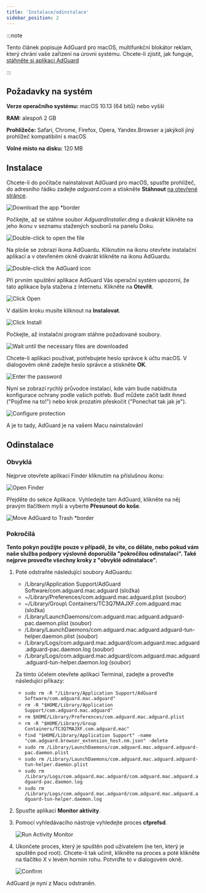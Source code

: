 ```yaml
---
title: 'Instalace/odinstalace'
sidebar_position: 2
---
```


:::note

Tento článek popisuje AdGuard pro macOS, multifunkční blokátor reklam, který chrání vaše zařízení na úrovni systému. Chcete-li zjistit, jak funguje, [stáhněte si aplikaci AdGuard](https://adguard.com/download.html?auto=true)

:::

## Požadavky na systém

**Verze operačního systému:** macOS 10.13 (64 bitů) nebo vyšší

**RAM:** alespoň 2 GB

**Prohlížeče:** Safari, Chrome, Firefox, Opera, Yandex.Browser a jakýkoli jiný prohlížeč kompatibilní s macOS

**Volné místo na disku:** 120 MB

## Instalace

Chcete-li do počítače nainstalovat AdGuard pro macOS, spusťte prohlížeč, do adresního řádku zadejte _adguard.com_ a stiskněte **Stáhnout** [na otevřené stránce](https://adguard.com/download.html?auto=1).

![Download the app *border](https://cdn.adtidy.org/content/kb/ad_blocker/mac/1.jpg)

Počkejte, až se stáhne soubor _AdguardInstaller.dmg_ a dvakrát klikněte na jeho ikonu v seznamu stažených souborů na panelu Doku.

![Double-click to open the file](https://cdn.adtidy.org/content/kb/ad_blocker/mac/installation_open_the_file.jpg)

Na ploše se zobrazí ikona AdGuardu. Kliknutím na ikonu otevřete instalační aplikaci a v otevřeném okně dvakrát klikněte na ikonu AdGuardu.

![Double-click the AdGuard icon](https://cdn.adtidy.org/content/kb/ad_blocker/mac/3.jpg)

Při prvním spuštění aplikace AdGuard Vás operační systém upozorní, že tato aplikace byla stažena z Internetu. Klikněte na **Otevřít**.

![Click Open](https://cdn.adtidy.org/content/kb/ad_blocker/mac/4.jpg)

V dalším kroku musíte kliknout na **Instalovat**.

![Click Install](https://cdn.adtidy.org/public/Adguard/kb/installation/Mac/en/5.png)

Počkejte, až instalační program stáhne požadované soubory.

![Wait until the necessary files are downloaded](https://cdn.adtidy.org/content/kb/ad_blocker/mac/6.jpg)

Chcete-li aplikaci používat, potřebujete heslo správce k účtu macOS. V dialogovém okně zadejte heslo správce a stiskněte **OK**.

![Enter the password](https://cdn.adtidy.org/content/kb/ad_blocker/mac/7.jpg)

Nyní se zobrazí rychlý průvodce instalací, kde vám bude nabídnuta konfigurace ochrany podle vašich potřeb. Buď můžete začít ladit ihned ("Pojďme na to!") nebo krok prozatím přeskočit ("Ponechat tak jak je").

![Configure protection](https://cdn.adtidy.org/content/kb/ad_blocker/mac/installation-wizard.jpg)

A je to tady, AdGuard je na vašem Macu nainstalován!

## Odinstalace

### Obvyklá
Nejprve otevřete aplikaci Finder kliknutím na příslušnou ikonu:

![Open Finder](https://cdn.adtidy.org/public/Adguard/En/Articles/howtodelete/finder.png)

Přejděte do sekce Aplikace. Vyhledejte tam AdGuard, klikněte na něj pravým tlačítkem myši a vyberte **Přesunout do koše**.

![Move AdGuard to Trash *border](https://cdn.adtidy.org/content/kb/ad_blocker/mac/11.jpg)

### Pokročilá

**Tento pokyn použijte pouze v případě, že víte, co děláte, nebo pokud vám naše služba podpory výslovně doporučila "pokročilou odinstalaci". Také nejprve proveďte všechny kroky z "obvyklé odinstalace".**

1. Poté odstraňte následující soubory AdGuardu:
    - /Library/Application Support/AdGuard Software/com.adguard.mac.adguard (složka)
    - ~/Library/Preferences/com.adguard.mac.adguard.plist (soubor)
    - ~/Library/Group\ Containers/TC3Q7MAJXF.com.adguard.mac (složka)
    - /Library/LaunchDaemons/com.adguard.mac.adguard.adguard-pac.daemon.plist (soubor)
    - /Library/LaunchDaemons/com.adguard.mac.adguard.adguard-tun-helper.daemon.plist (soubor)
    - /Library/Logs/com.adguard.mac.adguard/com.adguard.mac.adguard.adguard-pac.daemon.log (soubor)
    - /Library/Logs/com.adguard.mac.adguard/com.adguard.mac.adguard.adguard-tun-helper.daemon.log (soubor)

    Za tímto účelem otevřete aplikaci Terminal, zadejte a proveďte následující příkazy:
    - `sudo rm -R "/Library/Application Support/AdGuard Software/com.adguard.mac.adguard"`
    - `rm -R "$HOME/Library/Application Support/com.adguard.mac.adguard"`
    - `rm $HOME/Library/Preferences/com.adguard.mac.adguard.plist`
    - `rm -R "$HOME/Library/Group Containers/TC3Q7MAJXF.com.adguard.mac"`
    - `find "$HOME/Library/Application Support" -name "com.adguard.browser_extension_host.nm.json" -delete`
    - `sudo rm /Library/LaunchDaemons/com.adguard.mac.adguard.adguard-pac.daemon.plist`
    - `sudo rm /Library/LaunchDaemons/com.adguard.mac.adguard.adguard-tun-helper.daemon.plist`
    - `sudo rm /Library/Logs/com.adguard.mac.adguard/com.adguard.mac.adguard.adguard-pac.daemon.log`
    - `sudo rm /Library/Logs/com.adguard.mac.adguard/com.adguard.mac.adguard.adguard-tun-helper.daemon.log`

1. Spusťte aplikaci **Monitor aktivity**.
1. Pomocí vyhledávacího nástroje vyhledejte proces **cfprefsd**.

    ![Run Activity Monitor](https://cdn.adtidy.org/content/kb/ad_blocker/mac/22.jpg)

1. Ukončete proces, který je spuštěn pod uživatelem (ne ten, který je spuštěn pod root). Chcete-li tak učinit, klikněte na proces a poté klikněte na tlačítko X v levém horním rohu. Potvrďte to v dialogovém okně.

    ![Confirm](https://cdn.adtidy.org/content/kb/ad_blocker/mac/33.jpg)

AdGuard je nyní z Macu odstraněn.
